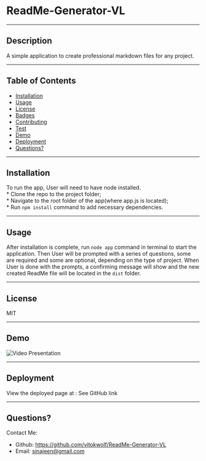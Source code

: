 
# ReadMe-Generator-VL
___
## Description
A simple application to create professional markdown files for any project.
___
## Table of Contents
* [Installation](#installation)
* [Usage](#usage)
* [License](#license)
* [Badges](#badges)
* [Contributing](#contributing)
* [Test](#test)
* [Demo](#demo)
* [Deployment](#deployment)
* [Questions?](#questions)

___
## Installation</br>
To run the app, User will need to have node installed.</br>* Clone the repo to the project folder;</br>* Navigate to the root folder of the app(where app.js is located);</br>* Run `npm install` command to add necessary dependencies.


___
## Usage</br>
After installation is complete, run `node app` command in terminal to start the application. Then User will be prompted with a series of questions, some are required and some are optional, depending on the type of project. When User is done with the prompts, a confirming message will show and the new created ReadMe file will be located in the `dist` folder.


___
## License</br>
MIT




___
## Demo
![Video Presentation](./assets/readme-gen-vid.gif)
___
## Deployment
View the deployed page at : See GitHub link
___
## Questions?
Contact Me:
* Github: https://github.com/vitokwolf/ReadMe-Generator-VL
* Email: sinajeen@gmail.com
